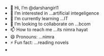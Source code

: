 - 👋 Hi, I’m @darshangirl1
- 👀 I’m interested in ...artificial integeligence
- 🌱 I’m currently learning ...IT
- 💞️ I’m looking to collaborate on ...bcom
- 📫 How to reach me ...its nimra hayat
- 😄 Pronouns: ...nimra
- ⚡ Fun fact: ...reading novels
- 

<!---
darshangirl1/darshangirl1 is a ✨ special ✨ repository because its `README.md` (this file) appears on your GitHub profile.
You can click the Preview link to take a look at your changes.
--->
